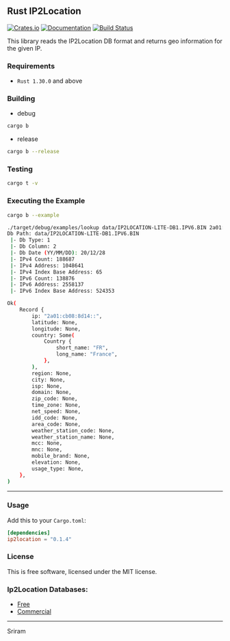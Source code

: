 Rust IP2Location
-----------------
[![Crates.io](https://img.shields.io/crates/v/ip2location)](https://crates.io/crates/ip2location)
[![Documentation](https://docs.rs/ip2location/badge.svg)](https://docs.rs/ip2location/0.1.0/ip2location/struct.DB.html)
[![Build Status](https://travis-ci.com/marirs/rust-ip2location.svg?branch=main)](https://travis-ci.com/marirs/rust-ip2location)

This library reads the IP2Location DB format and returns geo information for the given IP.

### Requirements
- `Rust 1.30.0` and above

### Building
- debug
```bash
cargo b
```
- release
```bash
cargo b --release
```

### Testing
```bash
cargo t -v
```

### Executing the Example
```bash
cargo b --example

./target/debug/examples/lookup data/IP2LOCATION-LITE-DB1.IPV6.BIN 2a01:cb08:8d14::
Db Path: data/IP2LOCATION-LITE-DB1.IPV6.BIN
 |- Db Type: 1
 |- Db Column: 2
 |- Db Date (YY/MM/DD): 20/12/28
 |- IPv4 Count: 188687
 |- IPv4 Address: 1048641
 |- IPv4 Index Base Address: 65
 |- IPv6 Count: 138876
 |- IPv6 Address: 2558137
 |- IPv6 Index Base Address: 524353

Ok(
    Record {
        ip: "2a01:cb08:8d14::",
        latitude: None,
        longitude: None,
        country: Some(
            Country {
                short_name: "FR",
                long_name: "France",
            },
        ),
        region: None,
        city: None,
        isp: None,
        domain: None,
        zip_code: None,
        time_zone: None,
        net_speed: None,
        idd_code: None,
        area_code: None,
        weather_station_code: None,
        weather_station_name: None,
        mcc: None,
        mnc: None,
        mobile_brand: None,
        elevation: None,
        usage_type: None,
    },
)
```
---
### Usage
Add this to your `Cargo.toml`:
```toml
[dependencies]
ip2location = "0.1.4"
```

### License
This is free software, licensed under the MIT license.

### Ip2Location Databases:
- [Free](https://lite.ip2location.com/)
- [Commercial](https://ip2location.com/database/ip2location)

---
Sriram



